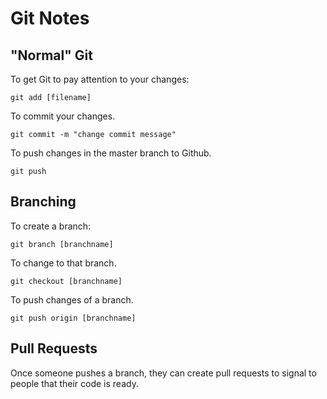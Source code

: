 # Git Notes

## "Normal" Git

To get Git to pay attention to your changes:

`git add [filename]`

To commit your changes.

`git commit -m "change commit message"`

To push changes in the master branch to Github.

`git push`

## Branching

To create a branch:

`git branch [branchname]`

To change to that branch.

`git checkout [branchname]`

To push changes of a branch.

`git push origin [branchname]`

## Pull Requests

Once someone pushes a branch, they can create pull requests to signal to people that their code is ready.
